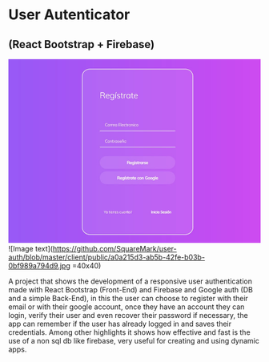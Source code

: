 # User Autenticator #
## (React Bootstrap + Firebase) ##

![Image text](https://github.com/SquareMark/user-auth/blob/master/client/public/1b21a5e2-f8df-453e-b187-73e6d062baa5.jpg)
![Image text](https://github.com/SquareMark/user-auth/blob/master/client/public/a0a215d3-ab5b-42fe-b03b-0bf989a794d9.jpg =40x40)

A project that shows the development of a responsive user authentication made with React Bootstrap (Front-End) and Firebase and Google auth (DB and a simple Back-End), in this the user can choose to register with their email or with their google account, once they have an account they can login, verify their user and even recover their password if necessary, the app can remember if the user has already logged in and saves their credentials. Among other highlights it shows how effective and fast is the use of a non sql db like firebase, very useful for creating and using dynamic apps.
